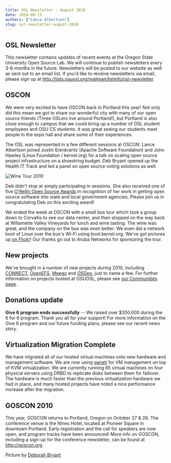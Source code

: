 ```yaml
---
title: OSL Newsletter - August 2010
date: 2010-08-11
authors: ["Lance Albertson"]
slug: osl-newsletter-august-2010
---
```


## OSL Newsletter

This newsletter contains updates of recent events at the Oregon State University Open Source Lab. We will continue to
publish newsletters every 3-6 months in the future. Newsletters will be posted to our website as well as sent out to an
email list. If you'd like to receive newsletters via email, please sign up at
<http://lists.osuosl.org/mailman/listinfo/osl-newsletter>

## OSCON

We were very excited to have OSCON back in Portland this year! Not only did this mean we got to share our wonderful city
with many of our open source friends (Three OSLers live around Portland!), but Portland is also close enough to campus
that we could bring up a number of OSL student employees and OSU CS students. It was great seeing our students meet
people in the expo hall and share some of their experiences.

The OSL was represented in a few different sessions at OSCON. Lance Albertson joined Justin Erenkrantz (Apache Software
Foundation) and John Hawley (Linux Foundation / kernel.org) for a talk on scaling open source project infrastructure on
a shoestring budget. Deb Bryant opened up the Health IT Track and led a panel on open source voting solutions as well.

![Wine Tour 2010](/images/winetour2010.jpg)

Deb didn't stop at simply participating in sessions. She also received one of five
[O'Reilly Open Source Awards](http://www.oscon.com/oscon2010/public/content/2010/07/20-os-awards) in recognition of her
work in getting open source software into state and local government agencies. Please join us in congratulating Deb on
this exciting award!

We ended the week at OSCON with a small bus tour which took a group down to Corvallis to see our data center, and then
stopped on the way back at Willamette Valley Vineyards for lunch and wine tasting. The wine was great, and the company
on the bus was even better. We even did a network boot of Linux over the bus's Wi-Fi using boot.kernel.org. We've got
pictures up [on Flickr](http://www.flickr.com/photos/opengov/sets/72157624523418713/)! Our thanks go out to Aruba
Networks for sponsoring the tour.

## New projects

We've brought in a number of new projects during 2010, including [CONNECT](http://www.connectopensource.org/),
[OpenEFS](http://openefs.org/), [Meego](http://meego.com/) and [OSGeo](http://www.osgeo.org/), just to name a few. For
further information on projects hosted at OSUOSL, please see [our Communities page](/communities).

## Donations update

**Give 6 program ends successfully** -- We raised over $350,000 during the 6 for 6 program. Thank you all for your
support! For more information on the Give 6 program and our future funding plans, please see our recent news story.

## Virtualization Migration Complete

We have migrated all of our hosted virtual machines onto new hardware and management software. We are now using
[ganeti](http://code.google.com/p/ganeti/) for VM management on top of KVM virtualization. We are currently running 65
virtual machines on four physical servers using DRBD to replicate disks between them for failover. The hardware is much
faster than the previous virtualization hardware we had in place, and many hosted projects have noted a nice performance
increase after the migration.

## GOSCON 2010

This year, GOSCON returns to Portland, Oregon on October 27 & 28. The conference venue is the Nines Hotel, located at
Pioneer Square in downtown Portland. Early registration and the call for speakers are now open, and program tracks have
been announced! More info on GOSCON, including a sign-up for the conference newsletter, can be found at
<http://goscon.org>.

Picture by [Deborah Bryant](http://www.flickr.com/photos/opengov/4857912579/in/set-72157624523418713/)
